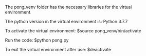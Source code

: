 The pong_venv folder has the necessary libraries for the virtual environment. 

The python version in the virtual environment is: Python 3.7.7

To activate the virtual environment: $source pong_venv/bin/activate

Run the code: $python pong.py

To exit the virtual environment after use: $deactivate


